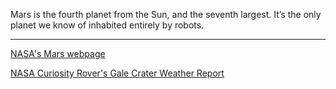 Mars is the fourth planet from the Sun, and the seventh largest. It’s the only planet we know of inhabited entirely by robots.

- - - -

[NASA's Mars webpage](https://science.nasa.gov/mars/)

[NASA Curiosity Rover's Gale Crater Weather Report](https://mars.nasa.gov/layout/embed/image/mslweather/)
